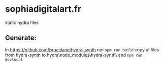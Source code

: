 # sophiadigitalart.fr
static hydra files

## Generate:

In
https://github.com/brucelane/hydra-synth
run `npm run build`
copy  allfiles from hydra-synth to hydra\node_modules\hydra-synth\ and `npm run devlocal`
